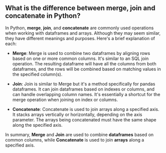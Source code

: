 ## What is the difference between merge, join and concatenate in Python?

In Python, **merge**, **join**, and **concatenate** are commonly used operations when working with dataframes and arrays. Although they may seem similar, they have different meanings and purposes. Here's a brief explanation of each:

- **Merge**: Merge is used to combine two dataframes by aligning rows based on one or more common columns. It's similar to an SQL join operation. The resulting dataframe will have all the columns from both dataframes, and the rows will be combined based on matching values in the specified column(s).

- **Join**: Join is similar to Merge but it's a method specifically for pandas dataframes. It can join dataframes based on indexes or columns, and can handle overlapping column names. It's essentially a shortcut for the merge operation when joining on index or columns.

- **Concatenate**: Concatenate is used to join arrays along a specified axis. It stacks arrays vertically or horizontally, depending on the axis parameter. The arrays being concatenated must have the same shape along the specified axis.

In summary, **Merge** and **Join** are used to combine **dataframes** based on common columns, while **Concatenate** is used to join **arrays** along a specified axis.
